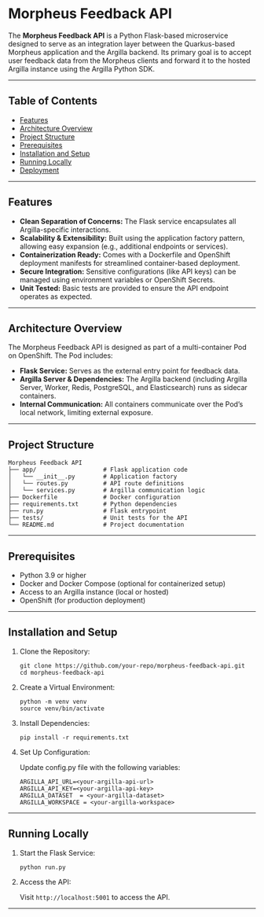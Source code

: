# Morpheus Feedback API

The **Morpheus Feedback API** is a Python Flask-based microservice designed to serve as an integration layer between the Quarkus-based Morpheus application and the Argilla backend. Its primary goal is to accept user feedback data from the Morpheus clients and forward it to the hosted Argilla instance using the Argilla Python SDK.

---

## Table of Contents

- [Features](#features)
- [Architecture Overview](#architecture-overview)
- [Project Structure](#project-structure)
- [Prerequisites](#prerequisites)
- [Installation and Setup](#installation-and-setup)
- [Running Locally](#running-locally)
- [Deployment](#deployment)
---

## Features

- **Clean Separation of Concerns:** The Flask service encapsulates all Argilla-specific interactions.
- **Scalability & Extensibility:** Built using the application factory pattern, allowing easy expansion (e.g., additional endpoints or services).
- **Containerization Ready:** Comes with a Dockerfile and OpenShift deployment manifests for streamlined container-based deployment.
- **Secure Integration:** Sensitive configurations (like API keys) can be managed using environment variables or OpenShift Secrets.
- **Unit Tested:** Basic tests are provided to ensure the API endpoint operates as expected.

---

## Architecture Overview

The Morpheus Feedback API is designed as part of a multi-container Pod on OpenShift. The Pod includes:

- **Flask Service:** Serves as the external entry point for feedback data.
- **Argilla Server & Dependencies:** The Argilla backend (including Argilla Server, Worker, Redis, PostgreSQL, and Elasticsearch) runs as sidecar containers.
- **Internal Communication:** All containers communicate over the Pod’s local network, limiting external exposure.

---
## Project Structure
```plaintext
Morpheus Feedback API
├── app/                   # Flask application code
│   └── __init__.py        # Application factory
│   └── routes.py          # API route definitions
│   └── services.py        # Argilla communication logic
├── Dockerfile             # Docker configuration
├── requirements.txt       # Python dependencies
├── run.py                 # Flask entrypoint
├── tests/                 # Unit tests for the API
└── README.md              # Project documentation
```
---
## Prerequisites

- Python 3.9 or higher
- Docker and Docker Compose (optional for containerized setup)
- Access to an Argilla instance (local or hosted)
- OpenShift (for production deployment)

---
## Installation and Setup

1. Clone the Repository:
    ```
    git clone https://github.com/your-repo/morpheus-feedback-api.git
    cd morpheus-feedback-api
    ```
2. Create a Virtual Environment:
    ```
    python -m venv venv
    source venv/bin/activate
    ```
3. Install Dependencies:
    ```
    pip install -r requirements.txt
    ```
4. Set Up Configuration:

    Update config.py file with the following variables:
    ```
    ARGILLA_API_URL=<your-argilla-api-url>
    ARGILLA_API_KEY=<your-argilla-api-key>
    ARGILLA_DATASET  = <your-argilla-dataset>
    ARGILLA_WORKSPACE = <your-argilla-workspace>
    ```
---
## Running Locally

1. Start the Flask Service:
    ```
    python run.py
    ```
2. Access the API:

    Visit ```http://localhost:5001``` to access the API.
---
